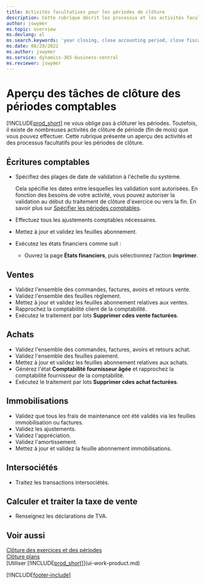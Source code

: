```yaml
---
title: Activités facultatives pour les périodes de clôture
description: Cette rubrique décrit les processus et les activités facultatifs pour la clôture des périodes comptables dans Business Central.
author: jswymer
ms.topic: overview
ms.devlang: al
ms.search.keywords: 'year closing, close accounting period, close fiscal year, aging, creditor payments, vendor payments'
ms.date: 08/29/2022
ms.author: jswymer
ms.service: dynamics-365-business-central
ms.reviewer: jswymer
---
```

# Aperçu des tâches de clôture des périodes comptables

[!INCLUDE[prod_short](includes/prod_short.md)] ne vous oblige pas à clôturer les périodes. Toutefois, il existe de nombreuses activités de clôture de période (fin de mois) que vous pouvez effectuer. Cette rubrique présente un aperçu des activités et des processus facultatifs pour les périodes de clôture.  

## Écritures comptables

* Spécifiez des plages de date de validation à l'échelle du système.  

    Cela spécifie les dates entre lesquelles les validation sont autorisées. En fonction des besoins de votre activité, vous pouvez autoriser la validation au début du traitement de clôture d'exercice ou vers la fin. En savoir plus sur [Spécifier les périodes comptables](finance-how-specify-posting-periods.md).  
* Effectuez tous les ajustements comptables nécessaires.  
* Mettez à jour et validez les feuilles abonnement.  
  <!--* Process Consolidations-->
* Exécutez les états financiers comme suit :  
  * Ouvrez la page **États financiers**, puis sélectionnez l’action **Imprimer**.  

## Ventes

* Validez l'ensemble des commandes, factures, avoirs et retours vente.  
* Validez l'ensemble des feuilles règlement.  
* Mettez à jour et validez les  feuilles abonnement relatives aux ventes.  
* Rapprochez la comptabilité client de la comptabilité.  
* Exécutez le traitement par lots **Supprimer cdes vente facturées**.  

## Achats

* Validez l'ensemble des commandes, factures, avoirs et retours achat.  
* Validez l'ensemble des feuilles paiement.  
* Mettez à jour et validez les  feuilles abonnement relatives aux achats.  
* Générez l'état **Comptabilité fournisseur âgée** et rapprochez la comptabilité fournisseur de la comptabilité.  
* Exécutez le traitement par lots **Supprimer cdes achat facturées**.  

## Immobilisations

* Validez que tous les frais de maintenance ont été validés via les feuilles immobilisation ou factures.
* Validez les ajustements.
* Validez l'appréciation.
* Validez l'amortissement.
* Mettez à jour et validez la feuille abonnement immobilisations.

## Intersociétés

* Traitez les transactions intersociétés.

## Calculer et traiter la taxe de vente

* Renseignez les déclarations de TVA.  

## Voir aussi

[Clôture des exercices et des périodes](year-close-years-periods.md)  
[Clôture plans](year-close-books.md)  
[Utiliser [!INCLUDE[prod_short](includes/prod_short.md)]](ui-work-product.md)

[!INCLUDE[footer-include](includes/footer-banner.md)]
